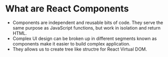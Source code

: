 # What are React Components

- Components are independent and reusable bits of code. They serve the same purpose as JavaScript functions, but work in isolation and return HTML.
- Complex UI design can be broken up in different segments known as components make it easier to build complex application.
- They allows us to create tree like structre for React Virtual DOM.